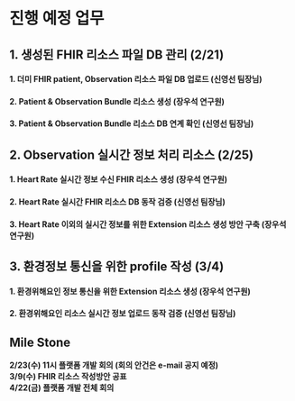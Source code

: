 # 진행 예정 업무

## 1. 생성된 FHIR 리소스 파일 DB 관리 (2/21)
#### 1. 더미 FHIR patient, Observation 리소스 파일 DB 업로드 (신영선 팀장님)
#### 2. Patient & Observation Bundle 리소스 생성  (장우석 연구원)
#### 3. Patient & Observation Bundle 리소스 DB 연계 확인 (신영선 팀장님)

## 2. Observation 실시간 정보 처리 리소스 (2/25)
#### 1. Heart Rate 실시간 정보 수신 FHIR 리소스 생성 (장우석 연구원)
#### 2. Heart Rate 실시간 FHIR 리소스 DB 동작 검증 (신영선 팀장님)
#### 3. Heart Rate 이외의 실시간 정보를 위한 Extension 리소스 생성 방안 구축 (장우석 연구원)

## 3. 환경정보 통신을 위한 profile 작성 (3/4)
#### 1. 환경위해요인 정보 통신을 위한 Extension 리소스 생성 (장우석 연구원)
#### 2. 환경위해요인 리소스 실시간 정보 업로드 동작 검증 (신영선 팀장님)

## **Mile Stone**
**2/23(수) 11시 플랫폼 개발 회의 (회의 안건은 e-mail 공지 예정)**   
**3/9(수) FHIR 리소스 작성방안 공표**   
**4/22(금) 플랫폼 개발 전체 회의**   
